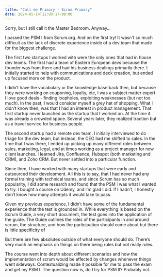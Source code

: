 ```yaml
---
title: "Call me Primary - Scrum Primary"
date: 2024-05-14T12:00:17-08:00
---
```

Sorry, but I still call it the Master Bedroom. Anyway…

I passed the PSM I from Scrum.org. And on the first try! It wasn't so much difficult as the lack of discrete experience inside of a dev team that made for the biggest challenge.

The first two startups I worked with were the only ones that had in house dev teams. The first had a team of Eastern European devs because the founder was from there and had his business dealings primarily there. I initially started to help with communications and deck creation, but ended up focused more on the product. 

I didn’t have the vocabulary or the knowledge base back then, but because they were working on couponing, loyalty, etc, I was a subject matter expert.  I love good deals - finding loopholes, exploiting weaknesses (but not too much). In the past, I would consider myself a grey hat of shopping. What I didn’t know then, was that I had an interest in product management. That first startup never launched as the startup that I worked on. At the time it was already a crowded space. Several years later, they realized traction but as a travel service for business people. 

The second startup had a remote dev team. I initially interviewed to do triage for the dev team, but instead, the CEO had me shifted to sales. In the time that I was there, I ended up picking up many different roles between sales, marketing, legal, and at times working as a project manager for new client launches. I learned Jira, Confluence, Hubspot (both marketing and CRM), and Zoho CRM. But never settled into a particular function. 

Since then, I have worked with many startups that were early and outsourced their development. All this is to say, that I had never had any formal training with technical teams, and since Scrum has so much popularity, I did some research and found that the PSM I was what I wanted to try. I bought a course on Udemy, and I’m glad I did. If I hadn’t, I honestly don’t know how many attempts it would take to pass. 

Given my previous experience, I didn’t have some of the fundamental experience that the test is grounded in. While everything is based on the Scrum Guide, a very short document, the test goes into the application of the guide. The Guide outlines the roles of the participants in and around scrum, the structure, and how the participation should come about but there is little specificity of  

But there are few absolutes outside of what everyone should do. There’s very much an emphasis on things on there being rules but not really rules. 

The course went into depth about different scenarios and how the implementation of scrum would be affected by changes whenever things went sideways. Contextualizing made it possible for me to pass the exam and get my PSM I. The question now is, do I try for PSM II? Probably not. 
